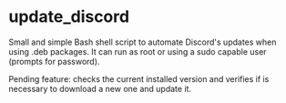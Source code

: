 # update_discord
Small and simple Bash shell script to automate Discord's updates when using .deb packages. It can run as root or using a sudo capable user (prompts for password).

Pending feature: checks the current installed version and verifies if is necessary to download a new one and update it.

